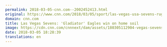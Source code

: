 ```yaml
---
permalink: 2018-03-05-cnn.com--2002452413.html
original: https://www.cnn.com/2018/03/05/sport/las-vegas-usa-sevens-rugby-argentina-perry-baker-hsbc-world-series-intl/index.html
domain: cnn.com
title: Las Vegas Sevens: 'Gladiator' Eagles win on home soil
image: https://cdn.cnn.com/cnnnext/dam/assets/180305112904-vegas-sevens-usa-tease-super-tease.jpg
date: 2018-03-05 18:28:39
translations: en
---
```


